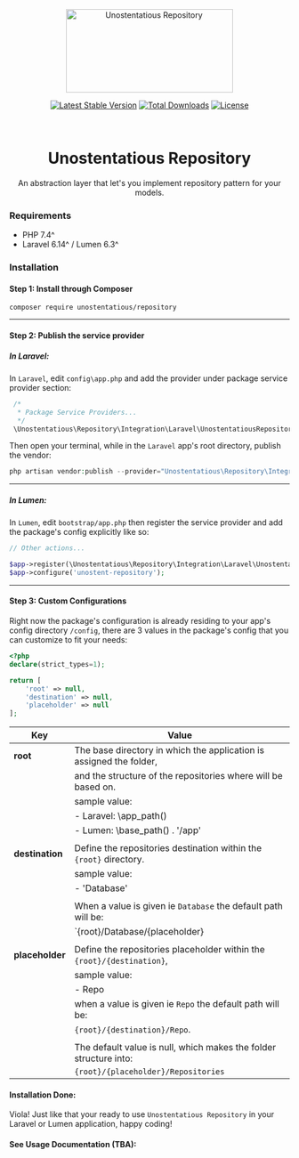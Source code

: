 <div align="center">
 <img alt="Unostentatious Repository" src="https://repository-images.githubusercontent.com/240037373/291a4280-4e92-11ea-817d-dd947c29c107" width="300px" height="150px" />
</div>


<div align="center">
 
[![Latest Stable Version](https://poser.pugx.org/unostentatious/repository/v/stable?format=flat-square)](https://packagist.org/packages/unostentatious/repository)
[![Total Downloads](https://poser.pugx.org/unostentatious/repository/downloads?format=flat-square)](https://packagist.org/packages/unostentatious/repository)
[![License](https://poser.pugx.org/unostentatious/repository/license?format=flat-square)](https://packagist.org/packages/unostentatious/repository)



<br />

# Unostentatious Repository
An abstraction layer that let's you implement repository pattern for your models.

</div>

### Requirements
* PHP 7.4^
* Laravel 6.14^ / Lumen 6.3^

### Installation
#### Step 1: Install through Composer

````shell script
composer require unostentatious/repository
````
---
#### Step 2: Publish the service provider
##### In Laravel:

In `Laravel`, edit `config\app.php` and add the provider under package service provider section:

````php
 /*
  * Package Service Providers...
  */
 \Unostentatious\Repository\Integration\Laravel\UnostentatiousRepositoryProvider::class,       
````

Then open your terminal, while in the `Laravel` app's root directory, publish the vendor:

````php
php artisan vendor:publish --provider="Unostentatious\Repository\Integration\Laravel\UnostentatiousRepositoryProvider"
````
---
##### In Lumen:

In `Lumen`, edit `bootstrap/app.php` then register the service provider and add the package's config explicitly like so:

````php
// Other actions...

$app->register(\Unostentatious\Repository\Integration\Laravel\UnostentatiousRepositoryProvider::class);
$app->configure('unostent-repository');
`````

---
#### Step 3: Custom Configurations
Right now the package's configuration is already residing to your app's config directory `/config`,
there are 3 values in the package's config that you can customize to fit your needs:

````php
<?php
declare(strict_types=1);

return [
    'root' => null,
    'destination' => null,
    'placeholder' => null
];
````

| Key                                    | Value                                                              
| -------------------------------------- | ---------------------------------------------------------------------
| **root**                               | The base directory in which the application is assigned the folder,
|                                        | and the structure of the repositories where will be based on.
|                                        |     sample value:                        
|                                        |        - Laravel: \app_path()
|                                        |        - Lumen: \base_path() . '/app'  
|                                        |
| **destination**                        | Define the repositories destination within the `{root}` directory.
|                                        |     sample value:
|                                        |        - 'Database'
|                                        |
|                                        | When a value is given ie `Database` the default path will be:
|                                        | `{root}/Database/{placeholder}
|                                        |
| **placeholder**                        | Define the repositories placeholder within the `{root}/{destination}`,
|                                        |      sample value:
|                                        |         - Repo 
|                                        | when a value is given ie `Repo` the default path will be:
|                                        |`{root}/{destination}/Repo`.
|                                        |
|                                        | The default value is null, which makes the folder structure into:
|                                        | `{root}/{placeholder}/Repositories`


#### Installation Done:
Viola! Just like that your ready to use `Unostentatious Repository` in your Laravel or Lumen application, happy coding!

#### See Usage Documentation (TBA):
